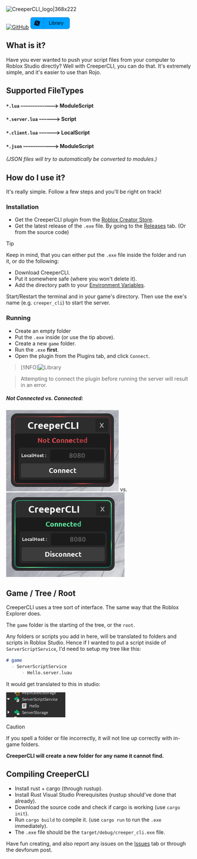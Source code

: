 ![CreeperCLI_logo|368x222](https://devforum-uploads.s3.dualstack.us-east-2.amazonaws.com/uploads/original/5X/5/e/0/7/5e07696f33d64fde05514675fc4b1e076038dfa0.png)

[![GitHub](https://devforum-uploads.s3.dualstack.us-east-2.amazonaws.com/uploads/original/5X/5/9/b/4/59b460d81575f3e5e7cfa409ee04c8975d25bc47.svg)](https://github.com/creepersaur/CreeperCLI-2/tree/master) [![Creator Store](images/Library.png)](https://create.roblox.com/store/asset/18662197402/CreeperCLI-2)

## What is it?
Have you ever wanted to push your script files from your computer to Roblox Studio directly?
Well with CreeperCLI, you can do that. It's extremely simple, and it's easier to use than Rojo.

## Supported FileTypes
#### `*.lua` ~~------------->~~ ModuleScript
#### `*.server.lua` ~~------>~~ Script
#### `*.client.lua` ~~------>~~ LocalScript
#### `*.json` ~~------------>~~ ModuleScript
*(JSON files will try to automatically be converted to modules.)*

## How do I use it?
It's really simple. Follow a few steps and you'll be right on track!
### Installation
- Get the CreeperCLI plugin from the [Roblox Creator Store](https://create.roblox.com/store/asset/18662197402/CreeperCLI-2).
- Get the latest release of the `.exe` file. By going to the [Releases](https://github.com/creepersaur/CreeperCLI-2/releases) tab. (Or from the source code)

> [!TIP]
> Keep in mind, that you can either put the `.exe` file inside the folder and run it, or do the following:
> - Download CreeperCLI.
> - Put it somewhere safe (where you won't delete it).
> - Add the directory path to your [Environment Variables](https://www.computerhope.com/issues/ch000549.htm).
> 
> Start/Restart the terminal and in your game's directory.
> Then use the exe's name (e.g. `creeper_cli`) to start the server.

### Running
- Create an empty folder
- Put the `.exe` inside (or use the tip above).
- Create a new `game` folder.
- Run the `.exe` **first**.
- Open the plugin from the Plugins tab, and click `Connect`.

> [!INFO]![Library](https://github.com/user-attachments/assets/f11e1a62-fcd8-4fa4-8b98-88d7986d2e98)

> Attempting to connect the plugin before running the server will result in an error.

##### Not Connected vs. Connected:

![alt text](images/RobloxStudioBeta_4cA8vUwEeT.png) vs. ![alt text](images/RobloxStudioBeta_v9dS4JnNBx.png)

## Game / Tree / Root
CreeperCLI uses a tree sort of interface. The same way that the Roblox Explorer does.

The `game` folder is the starting of the tree, or the `root`.

Any folders or scripts you add in here, will be translated to folders and scripts in Roblox Studio.
Hence if I wanted to put a script inside of `ServerScriptService`, I'd need to setup my tree like this:
```md
# game
  - ServerScriptService
      - Hello.server.luau
```
It would get translated to this in studio:

![alt text](images/RobloxStudioBeta_OPlLVnfi0A.png)

> [!CAUTION]
> If you spell a folder or file incorrectly, it will not line up correctly with in-game folders.
> 
> **CreeperCLI will create a new folder for any name it cannot find.**

## Compiling CreeperCLI
- Install rust + cargo (through rustup).
- Install Rust Visual Studio Prerequisites (rustup should've done that already).
- Download the source code and check if cargo is working (use `cargo init`).
- Run `cargo build` to compile it. (use `cargo run` to run the `.exe` immediately).
- The `.exe` file should be the `target/debug/creeper_cli.exe` file.

Have fun creating, and also report any issues on the [Issues](https://github.com/creepersaur/CreeperCLI-2/issues) tab or through the devforum post.
